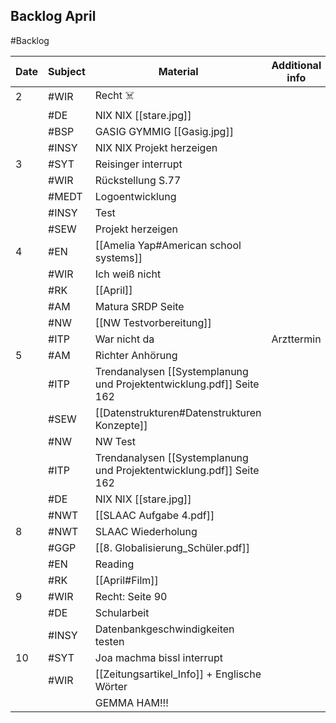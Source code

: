 ## Backlog April
#Backlog

| Date | Subject | Material                                                             | Additional info |
| ---- | ------- | -------------------------------------------------------------------- | --------------- |
| 2    | #WIR    | Recht ☠️                                                             |                 |
|      | #DE     | NIX NIX [[stare.jpg]]                                                |                 |
|      | #BSP    | GASIG GYMMIG [[Gasig.jpg]]                                           |                 |
|      | #INSY   | NIX NIX Projekt herzeigen                                            |                 |
| 3    | #SYT    | Reisinger interrupt                                                  |                 |
|      | #WIR    | Rückstellung S.77                                                    |                 |
|      | #MEDT   | Logoentwicklung                                                      |                 |
|      | #INSY   | Test                                                                 |                 |
|      | #SEW    | Projekt herzeigen                                                    |                 |
| 4    | #EN     | [[Amelia Yap#American school systems]]                               |                 |
|      | #WIR    | Ich weiß nicht                                                       |                 |
|      | #RK     | [[April]]                                                            |                 |
|      | #AM     | Matura SRDP Seite                                                    |                 |
|      | #NW     | [[NW Testvorbereitung]]                                              |                 |
|      | #ITP    | War nicht da                                                         | Arzttermin      |
| 5    | #AM     | Richter Anhörung                                                     |                 |
|      | #ITP    | Trendanalysen [[Systemplanung und Projektentwicklung.pdf]] Seite 162 |                 |
|      | #SEW    | [[Datenstrukturen#Datenstrukturen Konzepte]]                         |                 |
|      | #NW     | NW Test                                                              |                 |
|      | #ITP    | Trendanalysen [[Systemplanung und Projektentwicklung.pdf]] Seite 162 |                 |
|      | #DE     | NIX NIX [[stare.jpg]]                                                |                 |
|      | #NWT    | [[SLAAC Aufgabe 4.pdf]]                                              |                 |
| 8    | #NWT    | SLAAC Wiederholung                                                   |                 |
|      | #GGP    | [[8. Globalisierung_Schüler.pdf]]                                    |                 |
|      | #EN     | Reading                                                              |                 |
|      | #RK     | [[April#Film]]                                                       |                 |
| 9    | #WIR    | Recht: Seite 90                                                      |                 |
|      | #DE     | Schularbeit                                                          |                 |
|      | #INSY   | Datenbankgeschwindigkeiten testen                                    |                 |
| 10   | #SYT    | Joa machma bissl interrupt                                           |                 |
|      | #WIR    | [[Zeitungsartikel_Info]] + Englische Wörter                          |                 |
|      |         | GEMMA HAM!!!                                                         |                 |


